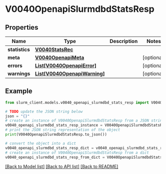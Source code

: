 # V0040OpenapiSlurmdbdStatsResp


## Properties

Name | Type | Description | Notes
------------ | ------------- | ------------- | -------------
**statistics** | [**V0040StatsRec**](V0040StatsRec.md) |  | 
**meta** | [**V0040OpenapiMeta**](V0040OpenapiMeta.md) |  | [optional] 
**errors** | [**List[V0040OpenapiError]**](V0040OpenapiError.md) |  | [optional] 
**warnings** | [**List[V0040OpenapiWarning]**](V0040OpenapiWarning.md) |  | [optional] 

## Example

```python
from slurm_client.models.v0040_openapi_slurmdbd_stats_resp import V0040OpenapiSlurmdbdStatsResp

# TODO update the JSON string below
json = "{}"
# create an instance of V0040OpenapiSlurmdbdStatsResp from a JSON string
v0040_openapi_slurmdbd_stats_resp_instance = V0040OpenapiSlurmdbdStatsResp.from_json(json)
# print the JSON string representation of the object
print(V0040OpenapiSlurmdbdStatsResp.to_json())

# convert the object into a dict
v0040_openapi_slurmdbd_stats_resp_dict = v0040_openapi_slurmdbd_stats_resp_instance.to_dict()
# create an instance of V0040OpenapiSlurmdbdStatsResp from a dict
v0040_openapi_slurmdbd_stats_resp_from_dict = V0040OpenapiSlurmdbdStatsResp.from_dict(v0040_openapi_slurmdbd_stats_resp_dict)
```
[[Back to Model list]](../README.md#documentation-for-models) [[Back to API list]](../README.md#documentation-for-api-endpoints) [[Back to README]](../README.md)



